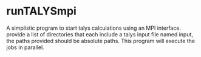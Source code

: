 # runTALYSmpi

A simplistic program to start talys calculations using an MPI interface.
provide a list of directories that each include a talys input file named input,
the paths provided should be absolute paths. This program will execute the jobs
in parallel.
